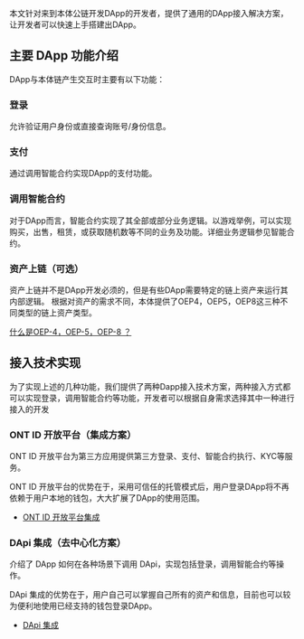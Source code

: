 

本文针对来到本体公链开发DApp的开发者，提供了通用的DApp接入解决方案，让开发者可以快速上手搭建出DApp。

## 主要 DApp 功能介绍

DApp与本体链产生交互时主要有以下功能：

### 登录

允许验证用户身份或直接查询账号/身份信息。

### 支付

通过调用智能合约实现DApp的支付功能。

### 调用智能合约

对于DApp而言，智能合约实现了其全部或部分业务逻辑。以游戏举例，可以实现购买，出售，租赁，或获取随机数等不同的业务及功能。详细业务逻辑参见智能合约。

### 资产上链（可选）

资产上链并不是DApp开发必须的，但是有些DApp需要特定的链上资产来运行其内部逻辑。
根据对资产的需求不同，本体提供了OEP4，OEP5，OEP8这三种不同类型的链上资产类型。

[什么是OEP-4，OEP-5，OEP-8 ？](https://dev-docs.ont.io/#/docs-cn/dApp-Integration/11-Q&A?id=_1-%E4%BB%80%E4%B9%88%E6%98%AFoep-4%EF%BC%8Coep-5%EF%BC%8Coep-8-%EF%BC%9F)

## 接入技术实现

为了实现上述的几种功能，我们提供了两种Dapp接入技术方案，两种接入方式都可以实现登录，调用智能合约等功能，开发者可以根据自身需求选择其中一种进行接入的开发

### ONT ID 开放平台（集成方案）


ONT ID 开放平台为第三方应用提供第三方登录、支付、智能合约执行、KYC等服务。

ONT ID 开放平台的优势在于，采用可信任的托管模式后，用户登录DApp将不再依赖于用户本地的钱包，大大扩展了DApp的使用范围。

- [ONT ID 开放平台集成](docs-cn/dApp-Integration/08-ontid_integration.md)

### DApi 集成（去中心化方案）


介绍了 DApp 如何在各种场景下调用 DApi，实现包括登录，调用智能合约等操作。

DApi 集成的优势在于，用户自己可以掌握自己所有的资产和信息，目前也可以较为便利地使用已经支持的钱包登录DApp。

- [DApi 集成](docs-cn/dApp-Integration/09-dapi_integration.md)

